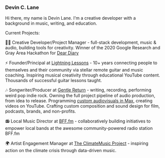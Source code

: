### Devin C. Lane

Hi there, my name is Devin Lane. I'm a creative developer with a background in music, writing, and education. 

Current Projects:

👨‍💻 Creative Developer/Project Manager - full-stack development, music & audio, building tools for creativity. Winner of the 2020 Google Research and Gray Area Hackathon for [Dear Diary](https://deardiary.ai/) 

⚡️ Founder/Principal at [Lightning Lessons](https://www.lightninglessons.com/) - 10+ years connecting people to themselves and their community via stellar remote guitar and music coaching. Inspiring musical creativity through educational YouTube content. Thousands of successful guitar lessons taught. 

🎶 Songwriter/Producer at [Gentle Return](https://www.gentlereturn.com/) - writing, recording, performing weird pop indie rock. Owning the full project pipeline of audio production, from idea to release. Programming [custom audiovisuals in Max](https://youtu.be/k2cIA8emnAs), creating videos on YouTube. Crafting custom composition and sound design for film, podcasts, brands, and non-profits.

📻 Local Music Director at [BFF.fm](https://bff.fm/) - collaboratively building initiatives to empower local bands at the awesome community-powered radio station BFF.fm

🌍 Artist Engagement Manager at [The ClimateMusic Project](https://climatemusic.org/) - inspiring action on the climate crisis through data-driven music.
